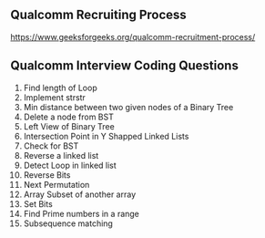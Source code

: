 ## Qualcomm Recruiting Process

https://www.geeksforgeeks.org/qualcomm-recruitment-process/

## Qualcomm Interview Coding Questions

1. Find length of Loop
2. Implement strstr
3. Min distance between two given nodes of a Binary Tree
4. Delete a node from BST
5. Left View of Binary Tree
6. Intersection Point in Y Shapped Linked Lists
7. Check for BST
8. Reverse a linked list
9. Detect Loop in linked list
10. Reverse Bits
11. Next Permutation
12. Array Subset of another array
13. Set Bits
14. Find Prime numbers in a range
15. Subsequence matching